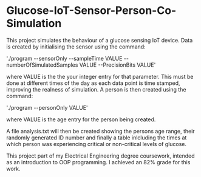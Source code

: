 # Glucose-IoT-Sensor-Person-Co-Simulation

This project simulates the behaviour of a glucose sensing IoT device. Data is created by initialising the sensor using the command:

'./program --sensorOnly --sampleTime VALUE --numberOfSimulatedSamples VALUE --PrecisionBits VALUE' 

where VALUE is the the your integer entry for that parameter. This must be done at different times of the day as each data point is time stamped, improving the realness of simulation. A person is then created using the command:

'./program --personOnly VALUE' 

where VALUE is the age entry for the person being created. 

A file analysis.txt will then be created showing the persons age range, their randomly generated ID number and finally a table inlcluding the times at which person was experiencing critical or non-critical levels of glucose.

This project part of my Electrical Engineering degree coursework, intended as an introduction to OOP programming. I achieved an 82% grade for this work. 
